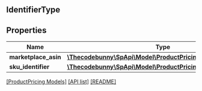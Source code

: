 ## IdentifierType

## Properties

Name | Type | Description | Notes
------------ | ------------- | ------------- | -------------
**marketplace_asin** | [**\Thecodebunny\SpApi\Model\ProductPricing\ASINIdentifier**](ASINIdentifier.md) |  |
**sku_identifier** | [**\Thecodebunny\SpApi\Model\ProductPricing\SellerSKUIdentifier**](SellerSKUIdentifier.md) |  | [optional]

[[ProductPricing Models]](../) [[API list]](../../Api) [[README]](../../../README.md)
